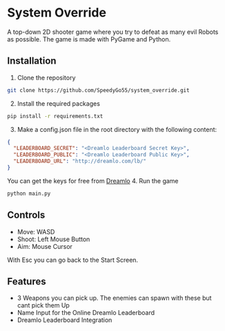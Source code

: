 # System Override
A top-down 2D shooter game where you try to defeat as many evil Robots as possible. The game is made with PyGame and Python.

## Installation
1. Clone the repository
```bash
git clone https://github.com/SpeedyGo55/system_override.git
```
2. Install the required packages
```bash
pip install -r requirements.txt
```
3. Make a config.json file in the root directory with the following content:
```json
{
  "LEADERBOARD_SECRET": "<Dreamlo Leaderboard Secret Key>",
  "LEADERBOARD_PUBLIC": "<Dreamlo Leaderboard Public Key>",
  "LEADERBOARD_URL": "http://dreamlo.com/lb/"
}
```
You can get the keys for free from [Dreamlo](http://dreamlo.com/)
4. Run the game
```bash
python main.py
```

## Controls
- Move: WASD
- Shoot: Left Mouse Button
- Aim: Mouse Cursor

With Esc you can go back to the Start Screen.

## Features
- 3 Weapons you can pick up. The enemies can spawn with these but cant pick them Up
- Name Input for the Online Dreamlo Leaderboard
- Dreamlo Leaderboard Integration

